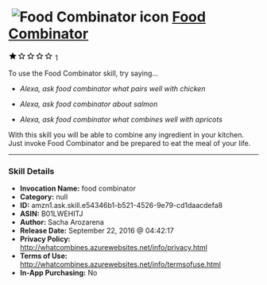 # &nbsp;<img src="skill_icon" alt="Food Combinator icon" width="36"> [Food Combinator](http://alexa.amazon.com/#skills/amzn1.ask.skill.e54346b1-b521-4526-9e79-cd1daacdefa8)
![1 stars](../../images/ic_star_black_18dp_1x.png)![1 stars](../../images/ic_star_border_black_18dp_1x.png)![1 stars](../../images/ic_star_border_black_18dp_1x.png)![1 stars](../../images/ic_star_border_black_18dp_1x.png)![1 stars](../../images/ic_star_border_black_18dp_1x.png) 1

To use the Food Combinator skill, try saying...

* *Alexa, ask food combinator what pairs well with chicken*

* *Alexa, ask food combinator about salmon*

* *Alexa, ask food combinator what combines well with apricots*

With this skill you will be able to combine any ingredient in your kitchen. Just invoke Food Combinator and be prepared to eat the meal of your life.

***

### Skill Details

* **Invocation Name:** food combinator
* **Category:** null
* **ID:** amzn1.ask.skill.e54346b1-b521-4526-9e79-cd1daacdefa8
* **ASIN:** B01LWEHITJ
* **Author:** Sacha Arozarena
* **Release Date:** September 22, 2016 @ 04:42:17
* **Privacy Policy:** http://whatcombines.azurewebsites.net/info/privacy.html
* **Terms of Use:** http://whatcombines.azurewebsites.net/info/termsofuse.html
* **In-App Purchasing:** No
